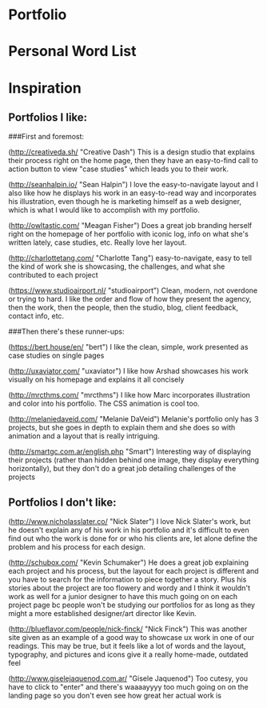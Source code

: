 # Portfolio

# Personal Word List


# Inspiration

## Portfolios I like:

###First and foremost:

(http://creativeda.sh/ "Creative Dash") This is a design studio that explains their process right on the home page, then they have an easy-to-find call to action button to view "case studies" which leads you to their work.

(http://seanhalpin.io/ "Sean Halpin") I love the easy-to-navigate layout and I also like how he displays his work in an easy-to-read way and incorporates his illustration, even though he is marketing himself as a web designer, which is what I would like to accomplish with my portfolio.

(http://owltastic.com/ "Meagan Fisher") Does a great job branding herself right on the homepage of her portfolio with iconic log, info on what she's written lately, case studies, etc. Really love her layout.

(http://charlottetang.com/ "Charlotte Tang") easy-to-navigate, easy to tell the kind of work she is showcasing, the challenges, and what she contributed to each project

(https://www.studioairport.nl/ "studioairport") Clean, modern, not overdone or trying to hard. I like the order and flow of how they present the agency, then the work, then the people, then the studio, blog, client feedback, contact info, etc.

###Then there's these runner-ups:

(https://bert.house/en/ "bert") I like the clean, simple, work presented as case studies on single pages

(http://uxaviator.com/ "uxaviator") I like how Arshad showcases his work visually on his homepage and explains it all concisely

(http://mrcthms.com/ "mrcthms") I like how Marc incorporates illustration and color into his portfolio. The CSS animation is cool too.

(http://melaniedaveid.com/ "Melanie DaVeid") Melanie's portfolio only has 3 projects, but she goes in depth to explain them and she does so with animation and a layout that is really intriguing.

(http://smartgc.com.ar/english.php "Smart") Interesting way of displaying their projects (rather than hidden behind one image, they display everything horizontally), but they don't do a great job detailing challenges of the projects


## Portfolios I don't like:

(http://www.nicholasslater.co/ "Nick Slater") I love Nick Slater's work, but he doesn't explain any of his work in his portfolio and it's difficult to even find out who the work is done for or who his clients are, let alone define the problem and his process for each design.

(http://schubox.com/ "Kevin Schumaker") He does a great job explaining each project and his process, but the layout for each project is different and you have to search for the information to piece together a story. Plus his stories about the project are too flowery and wordy and I think it wouldn't work as well for a junior designer to have this much going on on each project page bc people won't be studying our portfolios for as long as they might a more established designer/art director like Kevin.

(http://blueflavor.com/people/nick-finck/ "Nick Finck") This was another site given as an example of a good way to showcase ux work in one of our readings. This may be true, but it feels like a lot of words and the layout, typography, and pictures and icons give it a really home-made, outdated feel

(http://www.giselejaquenod.com.ar/ "Gisele Jaquenod") Too cutesy, you have to click to "enter" and there's waaaayyyy too much going on on the landing page so you don't even see how great her actual work is

